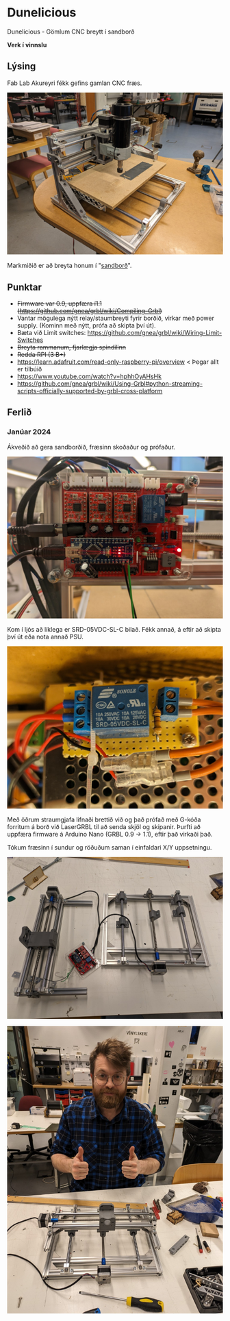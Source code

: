 # Dunelicious

Dunelicious - Gömlum CNC breytt í sandborð

**Verk í vinnslu**

## Lýsing

Fab Lab Akureyri fékk gefins gamlan CNC fræs.

![Fræsinn](myndir/router.jpg "Fræsinn")

Markmiðið er að breyta honum í "[sandborð](https://www.youtube.com/watch?v=D8uCUroAHD4)".

## Punktar

- ~~Firmware var 0.9, uppfæra í1.1 (https://github.com/gnea/grbl/wiki/Compiling-Grbl)~~
- Vantar mögulega nýtt relay/staumbreyti fyrir borðið, virkar með power supply. (Kominn með nýtt, prófa að skipta því út).
- Bæta við Limit switches: https://github.com/gnea/grbl/wiki/Wiring-Limit-Switches
- ~~Breyta rammanum, fjarlægja spindilinn~~
- ~~Redda RPI (3 B+)~~
- https://learn.adafruit.com/read-only-raspberry-pi/overview < Þegar allt er tilbúið
- https://www.youtube.com/watch?v=hphhOyAHsHk
- https://github.com/gnea/grbl/wiki/Using-Grbl#python-streaming-scripts-officially-supported-by-grbl-cross-platform

## Ferlið

### Janúar 2024

Ákveðið að gera sandborðið, fræsinn skoðaður og prófaður. 

![Stýring](myndir/board.jpg "Stýringin")

Kom í ljós að líklega er SRD-05VDC-SL-C bilað. Fékk annað, á eftir að skipta því út eða nota annað PSU. 

![SRD-05VDC-SL-C](myndir/power.jpg "SRD-05VDC-SL-C")

Með öðrum straumgjafa lifnaði brettið við og það prófað með G-kóða forritum á borð við LaserGRBL til að senda skjöl og skipanir. Þurfti að uppfæra firmware á Arduino Nano (GRBL 0.9 -> 1.1), eftir það virkaði það. 

Tókum fræsinn í sundur og röðuðum saman í einfaldari X/Y uppsetningu. 

![Sundurtekt](myndir/teardown.jpg "Sundurtekt")

![Jón ánægður](myndir/jon.jpg "Jón ánægður")
